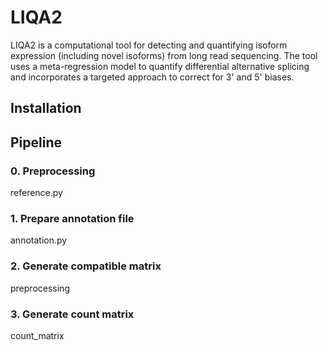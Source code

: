 # LIQA2
LIQA2 is a computational tool for detecting and quantifying isoform expression (including novel isoforms) from long read sequencing. The tool uses a meta-regression model to quantify differential alternative splicing and incorporates a targeted approach to correct for 3' and 5' biases.

## Installation

## Pipeline
### 0. Preprocessing
reference.py
### 1. Prepare annotation file
annotation.py
### 2. Generate compatible matrix
preprocessing
### 3. Generate count matrix
count_matrix
